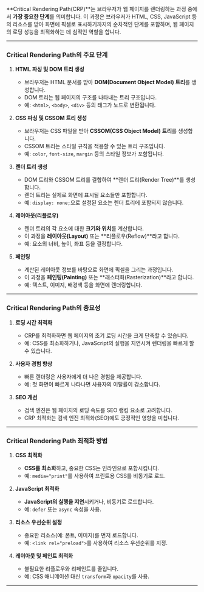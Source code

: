 **Critical Rendering Path(CRP)**는 브라우저가 웹 페이지를 렌더링하는 과정 중에서 **가장 중요한 단계**를 의미합니다. 이 과정은 브라우저가 HTML, CSS, JavaScript 등의 리소스를 받아 화면에 픽셀로 표시하기까지의 순차적인 단계를 포함하며, 웹 페이지의 로딩 성능을 최적화하는 데 심적인 역할을 합니다.

---

### **Critical Rendering Path의 주요 단계**

1. **HTML 파싱 및 DOM 트리 생성**
   - 브라우저는 HTML 문서를 받아 **DOM(Document Object Model) 트리**를 생성합니다.
   - DOM 트리는 웹 페이지의 구조를 나타내는 트리 구조입니다.
   - 예: `<html>`, `<body>`, `<div>` 등의 태그가 노드로 변환됩니다.

2. **CSS 파싱 및 CSSOM 트리 생성**
   - 브라우저는 CSS 파일을 받아 **CSSOM(CSS Object Model) 트리**를 생성합니다.
   - CSSOM 트리는 스타일 규칙을 적용할 수 있는 트리 구조입니다.
   - 예: `color`, `font-size`, `margin` 등의 스타일 정보가 포함됩니다.

3. **렌더 트리 생성**
   - DOM 트리와 CSSOM 트리를 결합하여 **렌더 트리(Render Tree)**를 생성합니다.
   - 렌더 트리는 실제로 화면에 표시될 요소들만 포함합니다.
   - 예: `display: none;`으로 설정된 요소는 렌더 트리에 포함되지 않습니다.

4. **레이아웃(리플로우)**
   - 렌더 트리의 각 요소에 대한 **크기와 위치**를 계산합니다.
   - 이 과정을 **레이아웃(Layout)** 또는 **리플로우(Reflow)**라고 합니다.
   - 예: 요소의 너비, 높이, 좌표 등을 결정합니다.

5. **페인팅**
   - 계산된 레이아웃 정보를 바탕으로 화면에 픽셀을 그리는 과정입니다.
   - 이 과정을 **페인팅(Painting)** 또는 **래스터화(Rasterization)**라고 합니다.
   - 예: 텍스트, 이미지, 배경색 등을 화면에 렌더링합니다.

---

### **Critical Rendering Path의 중요성**

1. **로딩 시간 최적화**
   - CRP를 최적화하면 웹 페이지의 초기 로딩 시간을 크게 단축할 수 있습니다.
   - 예: CSS를 최소화하거나, JavaScript의 실행을 지연시켜 렌더링을 빠르게 할 수 있습니다.

2. **사용자 경험 향상**
   - 빠른 렌더링은 사용자에게 더 나은 경험을 제공합니다.
   - 예: 첫 화면이 빠르게 나타나면 사용자의 이탈률이 감소합니다.

3. **SEO 개선**
   - 검색 엔진은 웹 페이지의 로딩 속도를 SEO 랭킹 요소로 고려합니다.
   - CRP 최적화는 검색 엔진 최적화(SEO)에도 긍정적인 영향을 미칩니다.

---

### **Critical Rendering Path 최적화 방법**

1. **CSS 최적화**
   - **CSS를 최소화**하고, 중요한 CSS는 인라인으로 포함시킵니다.
   - 예: `media="print"`를 사용하여 프린트용 CSS를 비동기로 로드.

2. **JavaScript 최적화**
   - **JavaScript의 실행을 지연**시키거나, 비동기로 로드합니다.
   - 예: `defer` 또는 `async` 속성을 사용.

3. **리소스 우선순위 설정**
   - 중요한 리소스(예: 폰트, 이미지)를 먼저 로드합니다.
   - 예: `<link rel="preload">`를 사용하여 리소스 우선순위를 지정.

4. **레이아웃 및 페인트 최적화**
   - 불필요한 리플로우와 리페인트를 줄입니다.
   - 예: CSS 애니메이션 대신 `transform`과 `opacity`를 사용.

---
